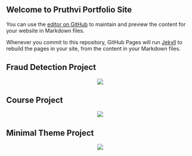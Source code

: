 ## Welcome to Pruthvi Portfolio Site

You can use the [editor on GitHub](https://github.com/pruthvipheonix/Fraud-Detection/edit/gh-pages/index.md) to maintain and preview the content for your website in Markdown files.

Whenever you commit to this repository, GitHub Pages will run [Jekyll](https://jekyllrb.com/) to rebuild the pages in your site, from the content in your Markdown files.



## Fraud Detection Project
<center><img src="images/fraud_detection.jpg"/></center>

## Course Project
<center><img src="images/financial_modeling.jpg"/></center>

## Minimal Theme Project 
<center><img src="images/machine_learning.jpg"/></center>

